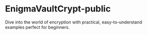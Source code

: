 # EnigmaVaultCrypt-public
Dive into the world of encryption with practical, easy-to-understand examples perfect for beginners.
